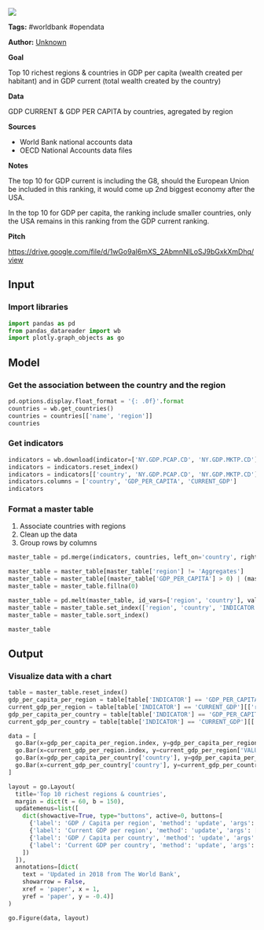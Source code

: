 <a href="https://app.naas.ai/user-redirect/naas/downloader?url=https://raw.githubusercontent.com/jupyter-naas/awesome-notebooks/master/WorldBank/WorldBank_Richest_countries_top10.ipynb" target="_parent"><img src="https://naasai-public.s3.eu-west-3.amazonaws.com/open_in_naas.svg"/></a>

**Tags:** #worldbank #opendata

**Author:** [Unknown](https://www.linkedin.com/company/naas-ai/)

**Goal**

Top 10 richest regions & countries in GDP per capita (wealth created per habitant) and in GDP current (total wealth created by the country)

**Data**

GDP CURRENT & GDP PER CAPITA by countries, agregated by region

**Sources**

* World Bank national accounts data
* OECD National Accounts data files 

**Notes**

The top 10 for GDP current is including the G8, should the European Union be included in this ranking, it would come up 2nd biggest economy after the USA. 

In the top 10 for GDP per capita, the ranking include smaller countries, only the USA remains in this ranking from the GDP current ranking.


**Pitch**

https://drive.google.com/file/d/1wGo9aI6mXS_2AbmnNlLoSJ9bGxkXmDhq/view

## Input

### Import libraries


```python
import pandas as pd
from pandas_datareader import wb
import plotly.graph_objects as go
```

## Model

### Get the association between the country and the region


```python
pd.options.display.float_format = '{: .0f}'.format
countries = wb.get_countries()
countries = countries[['name', 'region']]
countries
```

### Get indicators



```python
indicators = wb.download(indicator=['NY.GDP.PCAP.CD', 'NY.GDP.MKTP.CD'], country='all', start=2018, end=2018)
indicators = indicators.reset_index()
indicators = indicators[['country', 'NY.GDP.PCAP.CD', 'NY.GDP.MKTP.CD']]
indicators.columns = ['country', 'GDP_PER_CAPITA', 'CURRENT_GDP']
indicators
```

### Format a master table

1. Associate countries with regions
1. Clean up the data
1. Group rows by columns 


```python
master_table = pd.merge(indicators, countries, left_on='country', right_on='name')

master_table = master_table[master_table['region'] != 'Aggregates']
master_table = master_table[(master_table['GDP_PER_CAPITA'] > 0) | (master_table['CURRENT_GDP'] > 0)]
master_table = master_table.fillna(0)

master_table = pd.melt(master_table, id_vars=['region', 'country'], value_vars=['GDP_PER_CAPITA', 'CURRENT_GDP'], var_name='INDICATOR', value_name='VALUE')
master_table = master_table.set_index(['region', 'country', 'INDICATOR'])
master_table = master_table.sort_index()

master_table
```

## Output

### Visualize data with a chart


```python
table = master_table.reset_index()
gdp_per_capita_per_region = table[table['INDICATOR'] == 'GDP_PER_CAPITA'][['region', 'VALUE']].groupby('region').mean().sort_values('VALUE', ascending=False)
current_gdp_per_region = table[table['INDICATOR'] == 'CURRENT_GDP'][['region', 'VALUE']].groupby('region').mean().sort_values('VALUE', ascending=False)
gdp_per_capita_per_country = table[table['INDICATOR'] == 'GDP_PER_CAPITA'][['country', 'VALUE']].sort_values('VALUE', ascending=False).head(10)
current_gdp_per_country = table[table['INDICATOR'] == 'CURRENT_GDP'][['country', 'VALUE']].sort_values('VALUE', ascending=False).head(10)

data = [
  go.Bar(x=gdp_per_capita_per_region.index, y=gdp_per_capita_per_region['VALUE'], text=gdp_per_capita_per_region['VALUE'], textposition='outside'),
  go.Bar(x=current_gdp_per_region.index, y=current_gdp_per_region['VALUE'], text=current_gdp_per_region['VALUE'], textposition='outside', visible=False),
  go.Bar(x=gdp_per_capita_per_country['country'], y=gdp_per_capita_per_country['VALUE'], text=gdp_per_capita_per_country['VALUE'], textposition='outside', visible=False),
  go.Bar(x=current_gdp_per_country['country'], y=current_gdp_per_country['VALUE'], text=current_gdp_per_country['VALUE'], textposition='outside', visible=False),
]

layout = go.Layout(
  title='Top 10 richest regions & countries',
  margin = dict(t = 60, b = 150),
  updatemenus=list([
    dict(showactive=True, type="buttons", active=0, buttons=[
      {'label': 'GDP / Capita per region', 'method': 'update', 'args': [{'visible': [True, False, False, False]}]},
      {'label': 'Current GDP per region', 'method': 'update', 'args': [{'visible': [False, True, False, False]}]},
      {'label': 'GDP / Capita per country', 'method': 'update', 'args': [{'visible': [False, False, True, False]}]},
      {'label': 'Current GDP per country', 'method': 'update', 'args': [{'visible': [False, False, False, True]}]}
    ])
  ]),
  annotations=[dict(
    text = 'Updated in 2018 from The World Bank',
    showarrow = False,
    xref = 'paper', x = 1,
    yref = 'paper', y = -0.4)]
)

go.Figure(data, layout)
```
